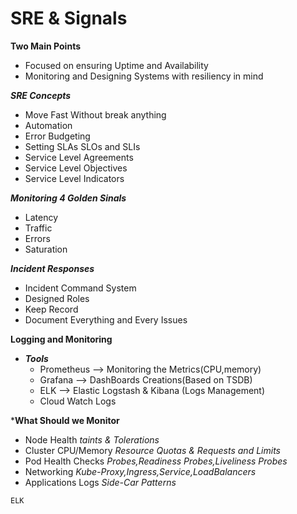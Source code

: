 # SRE & Signals

**Two Main Points**
- Focused on ensuring Uptime and Availability
- Monitoring and Designing Systems with resiliency in mind

***SRE Concepts***
- Move Fast Without break anything
- Automation
- Error Budgeting
- Setting SLAs SLOs and SLIs
- Service Level Agreements
- Service Level Objectives
- Service Level Indicators

***Monitoring 4 Golden Sinals***
- Latency
- Traffic
- Errors
- Saturation

***Incident Responses***
- Incident Command System
- Designed Roles
- Keep Record
- Document Everything and Every Issues

**Logging and Monitoring**
- ***Tools***
  - Prometheus --> Monitoring the Metrics(CPU,memory)
  - Grafana --> DashBoards Creations(Based on TSDB)
  - ELK --> Elastic Logstash & Kibana (Logs Management)
  - Cloud Watch Logs

***What Should we Monitor**
- Node Health *taints & Tolerations*
- Cluster CPU/Memory *Resource Quotas & Requests and Limits*
- Pod Health Checks *Probes,Readiness Probes,Liveliness Probes*
- Networking *Kube-Proxy,Ingress,Service,LoadBalancers*
- Applications Logs *Side-Car Patterns*

`ELK`



